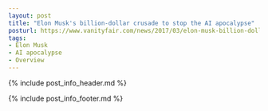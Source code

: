```yaml
---
layout: post
title: "Elon Musk's billion-dollar crusade to stop the AI apocalypse"
posturl: https://www.vanityfair.com/news/2017/03/elon-musk-billion-dollar-crusade-to-stop-ai-space-x
tags:
- Elon Musk
- AI apocalypse
- Overview
---
```


{% include post_info_header.md %}



<!--more-->
{% include post_info_footer.md %}
